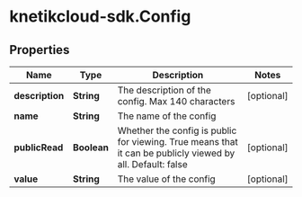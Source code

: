 # knetikcloud-sdk.Config

## Properties
Name | Type | Description | Notes
------------ | ------------- | ------------- | -------------
**description** | **String** | The description of the config.  Max 140 characters | [optional] 
**name** | **String** | The name of the config | 
**publicRead** | **Boolean** | Whether the config is public for viewing. True means that it can be publicly viewed by all. Default: false | [optional] 
**value** | **String** | The value of the config | [optional] 


